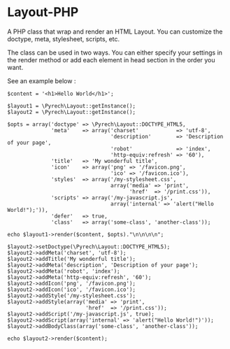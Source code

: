 Layout-PHP
==========

A PHP class that wrap and render an HTML Layout. You can customize the doctype, meta, stylesheet, scripts, etc. 

The class can be used in two ways. You can either specify your settings in the render method or add each element in head section in the order you want.

See an example below :

    $content = '<h1>Hello World</h1>';

    $layout1 = \Pyrech\Layout::getInstance();
    $layout2 = \Pyrech\Layout::getInstance();

    $opts = array('doctype' => \Pyrech\Layout::DOCTYPE_HTML5,
                  'meta'    => array('charset'            => 'utf-8',
                                     'description'        => 'Description of your page',
                                     'robot'              => 'index',
                                     'http-equiv:refresh' => '60'),
                  'title'   => 'My wonderful title',
                  'icon'    => array('png' => '/favicon.png',
                                     'ico' => '/favicon.ico'),
                  'styles'  => array('/my-stylesheet.css',
                                     array('media' => 'print',
                                           'href'  => '/print.css')),
                  'scripts' => array('/my-javascript.js',
                                     array('internal' => 'alert("Hello World!");')),
                  'defer'   => true,
                  'class'   => array('some-class', 'another-class'));
                  
    echo $layout1->render($content, $opts)."\n\n\n\n";

    $layout2->setDoctype(\Pyrech\Layout::DOCTYPE_HTML5);
    $layout2->addMeta('charset', 'utf-8');
    $layout2->addTitle('My wonderful title');
    $layout2->addMeta('description', 'Description of your page');
    $layout2->addMeta('robot', 'index');
    $layout2->addMeta('http-equiv:refresh', '60');
    $layout2->addIcon('png', '/favicon.png');
    $layout2->addIcon('ico', '/favicon.ico');
    $layout2->addStyle('/my-stylesheet.css');
    $layout2->addStyle(array('media' => 'print',
                             'href'  => '/print.css'));
    $layout2->addScript('/my-javascript.js', true);
    $layout2->addScript(array('internal' => 'alert("Hello World!")'));
    $layout2->addBodyClass(array('some-class', 'another-class'));

    echo $layout2->render($content);
